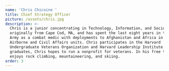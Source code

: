 ```yaml
---
name: 'Chris Chicoine '
title: Chief Strategy Officer
picture: /assets/chris.jpg
description: >-
  Chris is a junior concentrating in Technology, Information, and Society. He is
  originally from Cape Cod, MA, and has spent the last eight years in the US
  Army as a combat medic with deployments to Afghanistan and Africa in the 101st
  Airborne and Civil Affairs units. Chris participates in the Harvard
  Undergraduate Veterans Organization and Harvard Leadership Institute. When he
  graduates, Chris hopes to run a nonprofit for veterans. In his free time Chris
  enjoys rock climbing, mountaineering, and skiing.
order: 3
---
```


